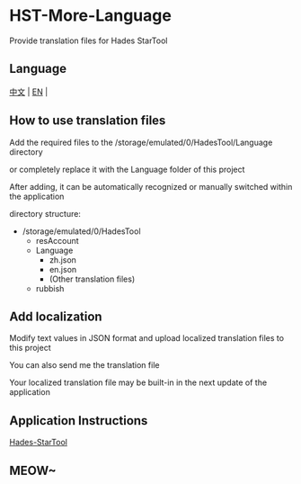 # HST-More-Language

Provide translation files for Hades StarTool

## Language

[中文](https://github.com/lin-lin-miao/HST-More-Language/blob/main/README/ZH.md) | [EN](https://github.com/lin-lin-miao/HST-More-Language/blob/main/README/EN.md) |

## How to use translation files

Add the required files to the /storage/emulated/0/HadesTool/Language directory

or completely replace it with the Language folder of this project

After adding, it can be automatically recognized or manually switched within the application

directory structure:

- /storage/emulated/0/HadesTool
  - resAccount
  - Language
    - zh.json
    - en.json
    - (Other translation files)
  - rubbish


## Add localization

Modify text values in JSON format and upload localized translation files to this project

You can also send me the translation file

Your localized translation file may be built-in in the next update of the application

## Application Instructions

[Hades-StarTool](https://github.com/lin-lin-miao/HST-More-Language/blob/main/HST/EN.md)

## MEOW~
